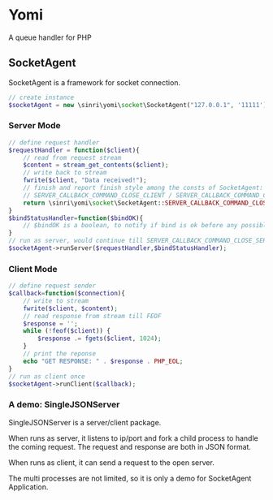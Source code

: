 # Yomi
A queue handler for PHP

## SocketAgent

SocketAgent is a framework for socket connection.

```php
// create instance
$socketAgent = new \sinri\yomi\socket\SocketAgent("127.0.0.1", '11111');
```

### Server Mode

```php
// define request handler
$requestHandler = function($client){
    // read from request stream
    $content = stream_get_contents($client);
    // write back to stream
    fwrite($client, "Data received!");
    // finish and report finish style among the consts of SocketAgent:
    // SERVER_CALLBACK_COMMAND_CLOSE_CLIENT / SERVER_CALLBACK_COMMAND_CLOSE_SERVER / SERVER_CALLBACK_COMMAND_NONE
    return \sinri\yomi\socket\SocketAgent::SERVER_CALLBACK_COMMAND_CLOSE_CLIENT;
}
$bindStatusHandler=function($bindOK){
    // $bindOK is a boolean, to notify if bind is ok before any possible exception thrown.
}
// run as server, would continue till SERVER_CALLBACK_COMMAND_CLOSE_SERVER returned by $requestHandler.
$socketAgent->runServer($requestHandler,$bindStatusHandler);
```

### Client Mode

```php
// define request sender
$callback=function($connection){
    // write to stream
    fwrite($client, $content);
    // read response from stream till FEOF
    $response = '';
    while (!feof($client)) {
        $response .= fgets($client, 1024);
    }
    // print the reponse
    echo "GET RESPONSE: " . $response . PHP_EOL;
}
// run as client once
$socketAgent->runClient($callback);
```

### A demo: SingleJSONServer

SingleJSONServer is a server/client package. 

When runs as server, it listens to ip/port and fork a child process to handle the coming request. 
The request and response are both in JSON format. 

When runs as client, it can send a request to the open server.

The multi processes are not limited, so it is only a demo for SocketAgent Application.